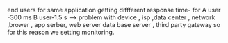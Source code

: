 end users for same application getting diffferent response time- for A user -300 ms B user-1.5 s
--> problem with device , isp ,data center , network ,brower , app serber, web server  data base server , third party gateway
so for this reason we setting monitoring.

